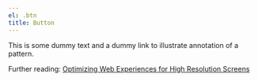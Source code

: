 ```yaml
---
el: .btn
title: Button
---
```

This is some dummy text and a dummy link to illustrate annotation of a pattern.

Further reading: [Optimizing Web Experiences for High Resolution Screens](http://bradfrostweb.com/blog/mobile/hi-res-optimization/)